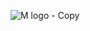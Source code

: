 <p align="center">

  ![M logo - Copy](https://user-images.githubusercontent.com/29678011/147739499-c160e4d0-f256-4b59-8ce0-d22d9f86fa22.png)
  
</p>

